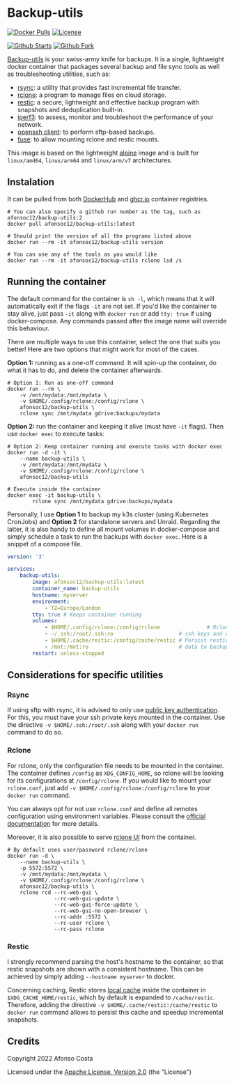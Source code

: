 # Backup-utils

[![Docker Pulls](https://img.shields.io/docker/pulls/afonsoc12/backup-utils?logo=docker)](https://hub.docker.com/repository/docker/afonsoc12/backup-utils)
[![License](https://img.shields.io/badge/License-Apache%202.0-blue.svg)](https://opensource.org/licenses/Apache-2.0)

[![Github Starts](https://img.shields.io/github/stars/afonsoc12/backup-utils?logo=github)](https://github.com/afonsoc12/backup-utils)
[![Github Fork](https://img.shields.io/github/forks/afonsoc12/backup-utils?logo=github)](https://github.com/afonsoc12/backup-utils)

[Backup-utils](https://hub.docker.com/afonsoc12/backup-utils) is your swiss-army knife for backups. It is a single, lightweight docker container that packages several backup and file sync tools as well as troubleshooting utilities, such as:

- [rsync](https://rsync.samba.org/): a utility that provides fast incremental file transfer.
- [rclone](https://rclone.org/): a program to manage files on cloud storage.
- [restic](https://restic.net/): a secure, lightweight and effective backup program with snapshots and deduplication built-in.
- [iperf3](https://iperf.fr/): to assess, monitor and troubleshoot the performance of your network.
- [openssh client](https://www.openssh.com/): to perform sftp-based backups.
- [fuse](https://www.kernel.org/doc/html/latest/filesystems/fuse.html): to allow mounting rclone and restic mounts.

This image is based on the lightweight [alpine](https://hub.docker.com/_/alpine) image and is built for `linux/amd64`, `linux/arm64` and `linux/arm/v7` architectures.

## Instalation

It can be pulled from both [DockerHub](https://hub.docker.com/r/afonsoc12/backup-utils) and [ghcr.io](https://github.com/afonsoc12/backup-utils/pkgs/container/backup-utils) container registries.

```shell
# You can also specify a github run number as the tag, such as afonsoc12/backup-utils:2
docker pull afonsoc12/backup-utils:latest

# Should print the version of all the programs listed above
docker run --rm -it afonsoc12/backup-utils version

# You can use any of the tools as you would like
docker run --rm -it afonsoc12/backup-utils rclone lsd /s
```

## Running the container

The default command for the container is `sh -l`, which means that it will automatically exit if the flags `-it` are not set. If you'd like the container to stay alive, just pass `-it` along with `docker run` or add `tty: true` if using docker-compose. Any commands passed after the image name will override this behaviour.

There are multiple ways to use this container, select the one that suits you better! Here are two options that might work for most of the cases.

**Option 1:** running as a one-off command. It will spin-up the container, do what it has to do, and delete the container afterwards.

```shell
# Option 1: Run as one-off command
docker run --rm \
    -v /mnt/mydata:/mnt/mydata \
    -v $HOME/.config/rclone:/config/rclone \
    afonsoc12/backup-utils \
    rclone sync /mnt/mydata gdrive:backups/mydata
```

**Option 2:** run the container and keeping it alive (must have `-it` flags). Then use `docker exec` to execute tasks:

```shell
# Option 2: Keep container running and execute tasks with docker exec
docker run -d -it \
    --name backup-utils \
    -v /mnt/mydata:/mnt/mydata \
    -v $HOME/.config/rclone:/config/rclone \
    afonsoc12/backup-utils

# Execute inside the container
docker exec -it backup-utils \
        rclone sync /mnt/mydata gdrive:backups/mydata
```

Personally, I use **Option 1** to backup my k3s cluster (using Kubernetes CronJobs) and **Option 2** for standalone servers and Unraid.
Regarding the latter, it is also handy to define all mount volumes in docker-compose and simply schedule a task to run the backups with `docker exec`. Here is a snippet of a compose file.

```yaml
version: '3'

services:
    backup-utils:
        image: afonsoc12/backup-utils:latest
        container_name: backup-utils
        hostname: myserver
        environment:
            - TZ=Europe/London
        tty: true # Keeps container running
        volumes:
            - $HOME/.config/rclone:/config/rclone               # Rclone config
            - ~/.ssh:/root/.ssh:ro                     # ssh keys and config
            - $HOME/.cache/restic:/config/cache/restic # Persist restic local cache
            - /mnt:/mnt:ro                             # data to backup
        restart: unless-stopped
```

## Considerations for specific utilities

### Rsync
If using sftp with rsync, it is advised to only use [public key authentication](https://www.ssh.com/academy/ssh/public-key-authentication). For this, you must have your ssh private keys mounted in the container. Use the directive `-v $HOME/.ssh:/root/.ssh` along with your `docker run` command to do so.

### Rclone
For rclone, only the configuration file needs to be mounted in the container. The container defines `/config` as `XDG_CONFIG_HOME`, so rclone will be looking for its configurations at `/config/rclone`. If you would like to mount your `rclone.conf`, just add `-v $HOME/.config/rclone:/config/rclone` to your `docker run` command.

You can always opt for not use `rclone.conf` and define all remotes configuration using environment variables. Please consult the [official documentation](https://rclone.org/docs/) for more details.

Moreover, it is also possible to serve [rclone UI](https://rclone.org/gui/) from the container.

```shell
# By default uses user/password rclone/rclone
docker run -d \
    --name backup-utils \
    -p 5572:5572 \
    -v /mnt/mydata:/mnt/mydata \
    -v $HOME/.config/rclone:/config/rclone \
    afonsoc12/backup-utils \
    rclone rcd --rc-web-gui \
               --rc-web-gui-update \
               --rc-web-gui-force-update \
               --rc-web-gui-no-open-browser \
               --rc-addr :5572 \
               --rc-user rclone \
               --rc-pass rclone
```

### Restic

I strongly recommend parsing the host's hostname to the container, so that restic snapshots are shown with a consistent hostname. This can be achieved by simply adding `--hostname myserver` to docker.

Concerning caching, Restic stores [local cache](https://restic.readthedocs.io/en/stable/manual_rest.html#caching) inside the container in `$XDG_CACHE_HOME/restic`, which by default is expanded to `/cache/restic`. Therefore, adding the directive `-v $HOME/.cache/restic:/cache/restic` to `docker run` command allows to persist this cache and speedup incremental snapshots.

## Credits

Copyright 2022 Afonso Costa

Licensed under the [Apache License, Version 2.0](https://github.com/afonsoc12/backup-utils/blob/master/LICENSE) (the "License")
